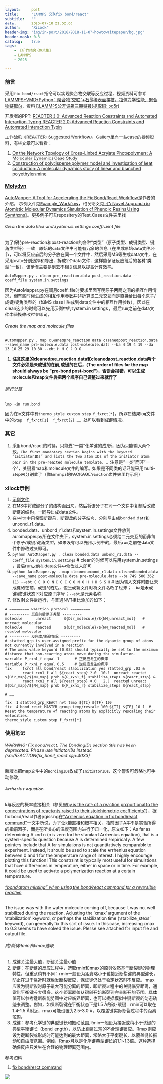 ```yaml
---
layout:     post
title:      "LAMMPS 交联fix bond/react"
subtitle:   ""
date:       2025-07-18 21:52:00
author:     "XiLock"
header-img: "img/in-post/2018/2018-11-07-howtowritepaper/bg.jpg"
header-mask: 0.3
catalog:    true
tags:
    - 《斤竹精舍·游艺集》
    - LAMMPS
    - 2025

---
```


### 前言
采用`fix bond/react`指令可以实现聚合物交联等反应过程，视频资料可参考 [LAMMPS+VMD+Python：聚合物“交联”+石墨稀表面接枝，拉伸力学性能、聚合物链取向](https://www.bilibili.com/video/BV1uPpMeXE5t?spm_id_from=333.788.videopod.sections&vd_source=42d15d5f7bb7814555b23126c5a774fb)，资料见[LAMMPS公开课第三期链接(提取码: pd5r)](https://pan.baidu.com/s/19tAY68mh8zc-ZSX03DFGQA?pwd=pd5r)

开发者的PPT: [REACTER 2.0: Advanced Reaction Constraints and Automated Interaction Typing REACTER 2.0: Advanced Reaction Constraints and Automated Interaction Typin](https://download.lammps.org/workshops/Aug21/day3/jacob-gissinger.pdf)


工作流见[《REACTER: Suggested Workflow》](https://www.reacter.org/tutorial)，[Gallery](https://www.reacter.org/gallery)里有一些case的视频资料，有些文章可以看看：
1. [On the Network Topology of Cross-Linked Acrylate Photopolymers: A Molecular Dynamics Case Study](https://pubs.acs.org/doi/10.1021/acs.jpcb.0c05319)
1. [Construction of polydisperse polymer model and investigation of heat conduction: A molecular dynamics study of linear and branched polyethylenimine](https://www.sciencedirect.com/science/article/pii/S003238611930727X?via%3Dihub)

### [Molydyn](https://github.com/molakirlee/lammps_AutoMapper)
[AutoMapper: A Tool for Accelerating the Fix Bond/React Workflow](https://www.lammps.org/workshops/Aug21/lightning/matthew-bone/)是作者的介绍，
示例文件见[Example_Workflow](https://github.com/molakirlee/lammps_AutoMapper/tree/main/Example_Workflow)，相关论文见[《A Novel Approach to Atomistic Molecular Dynamics Simulation of Phenolic Resins Using Symthons》](https://www.mdpi.com/2073-4360/12/4/926)。更多例子可去repository的Test_Cases文件夹里找

###### Clean the data files and system.in.settings coefficient file
为了保持pre-reaction和post-reaction的各种“类型”（原子类型、成键类型、键角类型等）一致，原始的data文件中可能有冗余的信息（在生成原始data文件环节，可以将反应前后的分子放在同一个文件中，然后采用MS等生成data文件，在采用ovito分别选择和导出，拆成2个data文件，这样能保证反应前后的各种“类型”一致），该步骤主要是删去不相关信息以提高计算效率。
```
AutoMapper.py . clean pre_reaction.data post_reaction.data --coeff_file system.in.settings
```

因为AutoMapper.py在调用coeff_file时要求里面写明原子两两之间的相互作用情况，但有些时候生成的相互作用参数并非折算成二元交互而是直接给出每个原子/成键/键角类型的（如MS class II生成到data文件中的相互作用参数），因此在clean这步的时候可以先用示例中的system.in.settings ，最后run之前在data文件中替换修改过来即可。

###### Create the map and molecule files

```
AutoMapper.py . map cleanedpre_reaction.data cleanedpost_reaction.data --save_name pre-molecule.data post-molecule.data --ba 4 19 4 19 --da 13 10 25 29 10 30 --ebt H H C C O O
```

1. **注意这里的cleanedpre_reaction.data和cleanedpost_reaction.data两个文件必须是未成键的在前,成键的在后，(The order of files for the map should always be "pre-bond post-bond")，否则会报错，可以生成molecule和map文件后把两个顺序自己调整过来就行了**

###### 运行计算
```
lmp -in run.bond
```
因为在in文件中有`thermo_style custom step f_fxrct[*]`，所以在结果log文件中的` Step  f_fxrct[1]  f_fxrct[2] ……  `处可以看到成键情况。

### 其它
1. 采用bond/react的时候，只能做“一类”化学键的成/断，因为只能输入两个数，`The first mandatory section begins with the keyword “InitiatorIDs” and lists the two atom IDs of the initiator atom pair in the pre-reacted molecule template. `。注意是“一类”而非“一个”，关键看map和molecule文件的编写。如果是不同类的话只能采用multi-step来分别做了（像lammps的PACKAGE/reaction文件夹里的示例）


### xilock示例
1. [示例文件](https://github.com/molakirlee/Blog_Attachment_A/blob/main/lammps/AutoMapper_xilockCase.rar)
1. 在MS中将成键分子的结构画出来，然后将该分子在同一个文件中复制后改成断键的结构，一同导出成data文件。
1. 在ovito中只保留断键前、断键后的分子结构，分别导出成bonded.data和unbond_r1.data。
1. bonded.data、unbond_r1.data和system.in.settings文件放到automapper.py所在文件夹下，system.in.settings必须给二元交互的而非每个原子/成键/键角类型，如果没有可以先用示例中的，最后run之前在data文件中修改过来即可。
1. `python AutoMapper.py . clean bonded.data unbond_r1.data --coeff_file system.in.settings` #  clean的时候可以先用system.in.settings ，最后run之前在data文件中修改过来即可
1. `python AutoMapper.py . map cleanedunbond_r1.data cleanedbonded.data --save_name post-molecule.data pre-molecule.data --ba 749 500 362 113 --ebt C C O O N C C C C O N O H H H S S H` # 因为输入文件时要让未成键的在前，成键的在后，但生成新文件时将文件名改了过来；`--ba`是未成键/成键状态下对应原子序号；`--ebt`是元素名称
1. 修改IN文件后运行，与普通NVT相比添加的如下：

```
# ========= Reaction protocol =========
# --------- 反应前后原子类型 ---------
molecule      unreact      ${Dir_molecule}/${NM_unreact_mol}   # unreact molecular
molecule      reacted      ${Dir_molecule}/${NM_reacted_mol}   # reacted molecular
# --------- 反应成/断键情况 ---------
# statted_grp is user-assigned prefix for the dynamic group of atoms not currently involved in a reaction
# The xmax value keyword (0.03) should typically be set to the maximum distance that non-reacting atoms move during the simulation.
variable P_rxn1_f equal 1       # 正反应发生的概率
variable P_rxn1_r equal 0.5     # 逆反应发生的概率
fix		fxrct all bond/react stabilization yes statted_grp .03 &
		react rxn1_f all ${react_step} 2.0  10.0  unreact reacted  ${Dir_map}/${NM_map} prob ${P_rxn1_f} stabilize_steps ${react_step} &
		react rxn1_r all ${react_step} 0.0   2.8  reacted unreact  ${Dir_map}/${NM_map} prob ${P_rxn1_r} stabilize_steps ${react_step}

# ……

fix  1 statted_grp_REACT nvt temp ${TI} ${TF} 100
fix  4 bond_react_MASTER_group temp/rescale 100 ${TI} ${TF} 10 1  # Reset the temperature of reacting atoms by explicitly rescaling their velocities.
thermo_style custom step f_fxrct[*]
```

### 使用笔记
###### WARNING: Fix bond/react: The BondingIDs section title has been deprecated. Please use InitiatorIDs instead. (src/REACTION/fix_bond_react.cpp:4033)
新版本把map文件中的`BondingIDs`改成了`InitiatorIDs`，这个警告可忽略也可手动修改。

###### Arrhenius equation
k与反应的概率直接相关（参见[Why is the rate of a reaction proportional to the concentrations of reactants raised to their stoichiometric coefficients?](https://chemistry.stackexchange.com/questions/81019/why-is-the-rate-of-a-reaction-proportional-to-the-concentrations-of-reactants-ra)），据 fix bond/react作者jrgissing在["Arrhenius equation in fix bond/react command"](https://matsci.org/t/arrhenius-equation-in-fix-bond-react-command/47329)一文中所说，为了让k能直接和概率相关，指前因子A并不是实验所得的指前因子，而是在所关心的温度范围内进行了归一化，原文如下：As far as determining A and n (n is zero for the standard Arrhenius equation), that is a system-specific question because A is determined empirically. A few pointers include that A for simulations is not quantitatively comparable to experiment. Instead, it should be used to scale the Arrhenius equation between 0 and 1 for the temperature range of interest. I highly encourage plotting this function! This constraint is typically most useful for simulations that have differences in temperature, either in space or in time. For example, it could be used to activate a polymerization reaction at a certain temperature.

###### [“bond atom missing” when using the bond/react command for a reversible reaction](https://matsci.org/t/bond-atom-missing-when-using-the-bond-react-command-for-a-reversible-reaction/50848)
The issue was with the water molecule coming off, because it was not well stabilized during the reaction. Adjusting the ‘xmax’ argument of the ‘stabilization’ keyword, or perhaps the stabilization time (‘stabilize_steps’ keyword), can generally fix this sort of issue. In this case, increasing xmax to 0.3 seems to have solved the issue. Please see attached for input file and output file.

###### 成/断键Rmin和Rmax选取
1. 成键关注最大值，断键关注最小值
1. 断键：在断键的反应过程中，选取rmin和rmax的原则依然基于断裂键的物理特性，但重点稍有不同：rmin一般设为距离略小于或接近断裂键的典型键长，防止在过于靠近时就触发断裂反应，保证键仍处于稳定状态时不反应。rmax应设为键断裂时原子最大可能分离的距离，即断裂过程中的关键临界距离，通常比平衡键长大得多。这个距离覆盖从键刚开始断裂到完全断开的范围。具体值可以参考键断裂能势图中对应临界距离，也可以根据模拟中键断裂的动态轨迹来调整。例如，如果断裂键在平衡状态下是1.5 Å的碳-碳键，rmin可以取在1.4-1.5 Å附近，rmax可能设置为2.5-3.0 Å，以覆盖键实际断裂过程中的距离范围。
1. 成键：参考化学键的典型键长和振动范围,Rmin一般设为接近或稍小于该键的典型平衡键长（bond length），以防止距离过短的不合理键反应。Rmax则应设为键断裂或形成时可能达到的最大距离，常略大于平衡键长，以覆盖键长振动和自由度范围。例如，Rmax可以是化学键典型键长的1.1~1.3倍。这种选择确保反应只发生在合理的物理距离范围内。

参考资料
1. [fix bond/react command](https://docs.lammps.org/fix_bond_react.html)


![](/img/wc-tail.GIF)
